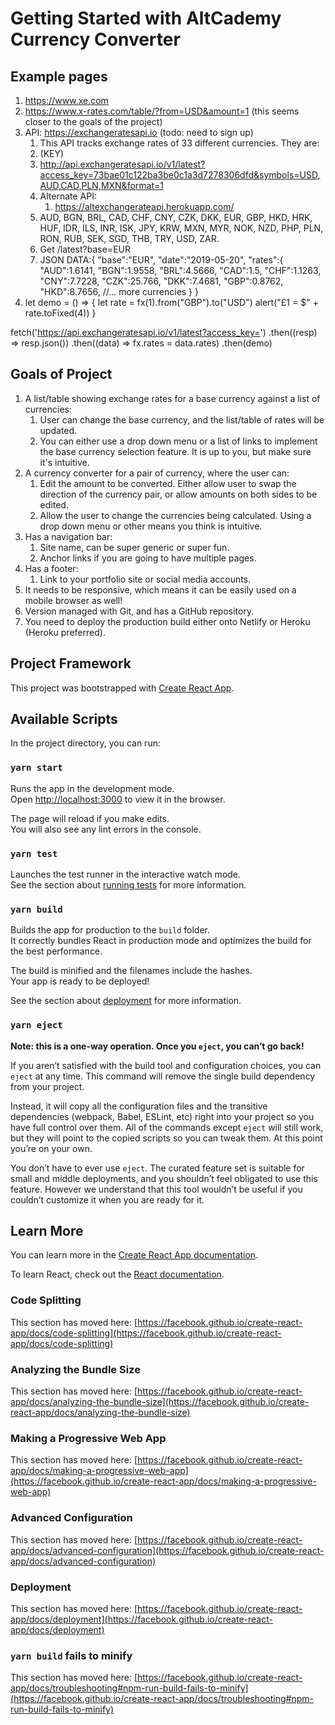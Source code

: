 # Getting Started with AltCademy Currency Converter

## Example pages

1. https://www.xe.com
2. https://www.x-rates.com/table/?from=USD&amount=1 (this seems closer to the goals of the project)
3. API: https://exchangeratesapi.io (todo: need to sign up)
    1. This API tracks exchange rates of 33 different currencies. They are:
    2.  (KEY)
    3. http://api.exchangeratesapi.io/v1/latest?access_key=73bae01c122ba3be0c1a3d7278306dfd&symbols=USD,AUD,CAD,PLN,MXN&format=1
    4. Alternate API:
       1.  https://altexchangerateapi.herokuapp.com/
    5. AUD, BGN, BRL, CAD, CHF, CNY, CZK, DKK, EUR, GBP, HKD, HRK, HUF, IDR, ILS, INR, ISK, JPY, KRW, MXN, MYR, NOK, NZD, PHP, PLN, RON, RUB, SEK, SGD, THB, TRY, USD, ZAR.
    6. Get /latest?base=EUR
    7. JSON DATA:{
  "base":"EUR",
  "date":"2019-05-20",
  "rates":{
    "AUD":1.6141,
    "BGN":1.9558,
    "BRL":4.5666,
    "CAD":1.5,
    "CHF":1.1263,
    "CNY":7.7228,
    "CZK":25.766,
    "DKK":7.4681,
    "GBP":0.8762,
    "HKD":8.7656,
    //... more currencies
  }
}
4. let demo = () => {
  let rate = fx(1).from("GBP").to("USD")
  alert("£1 = $" + rate.toFixed(4))
}

fetch('https://api.exchangeratesapi.io/v1/latest?access_key=')
  .then((resp) => resp.json())
  .then((data) => fx.rates = data.rates)
  .then(demo)

## Goals of Project

1. A list/table showing exchange rates for a base currency against a list of currencies:
    1. User can change the base currency, and the list/table of rates will be updated.
    2. You can either use a drop down menu or a list of links to implement the base currency selection feature. It is up to you, but make sure it's intuitive.
2. A currency converter for a pair of currency, where the user can:
    1. Edit the amount to be converted. Either allow user to swap the direction of the currency pair, or allow amounts on both sides to be edited.
    2. Allow the user to change the currencies being calculated. Using a drop down menu or other means you think is intuitive.
3. Has a navigation bar:
    1. Site name, can be super generic or super fun.
    2. Anchor links if you are going to have multiple pages.
4. Has a footer:
    1. Link to your portfolio site or social media accounts.
5. It needs to be responsive, which means it can be easily used on a mobile browser as well!
6. Version managed with Git, and has a GitHub repository.
7. You need to deploy the production build either onto Netlify or Heroku (Heroku preferred).

## Project Framework

This project was bootstrapped with [Create React App](https://github.com/facebook/create-react-app).

## Available Scripts

In the project directory, you can run:

### `yarn start`

Runs the app in the development mode.\
Open [http://localhost:3000](http://localhost:3000) to view it in the browser.

The page will reload if you make edits.\
You will also see any lint errors in the console.

### `yarn test`

Launches the test runner in the interactive watch mode.\
See the section about [running tests](https://facebook.github.io/create-react-app/docs/running-tests) for more information.

### `yarn build`

Builds the app for production to the `build` folder.\
It correctly bundles React in production mode and optimizes the build for the best performance.

The build is minified and the filenames include the hashes.\
Your app is ready to be deployed!

See the section about [deployment](https://facebook.github.io/create-react-app/docs/deployment) for more information.

### `yarn eject`

**Note: this is a one-way operation. Once you `eject`, you can’t go back!**

If you aren’t satisfied with the build tool and configuration choices, you can `eject` at any time. This command will remove the single build dependency from your project.

Instead, it will copy all the configuration files and the transitive dependencies (webpack, Babel, ESLint, etc) right into your project so you have full control over them. All of the commands except `eject` will still work, but they will point to the copied scripts so you can tweak them. At this point you’re on your own.

You don’t have to ever use `eject`. The curated feature set is suitable for small and middle deployments, and you shouldn’t feel obligated to use this feature. However we understand that this tool wouldn’t be useful if you couldn’t customize it when you are ready for it.

## Learn More

You can learn more in the [Create React App documentation](https://facebook.github.io/create-react-app/docs/getting-started).

To learn React, check out the [React documentation](https://reactjs.org/).

### Code Splitting

This section has moved here: [https://facebook.github.io/create-react-app/docs/code-splitting](https://facebook.github.io/create-react-app/docs/code-splitting)

### Analyzing the Bundle Size

This section has moved here: [https://facebook.github.io/create-react-app/docs/analyzing-the-bundle-size](https://facebook.github.io/create-react-app/docs/analyzing-the-bundle-size)

### Making a Progressive Web App

This section has moved here: [https://facebook.github.io/create-react-app/docs/making-a-progressive-web-app](https://facebook.github.io/create-react-app/docs/making-a-progressive-web-app)

### Advanced Configuration

This section has moved here: [https://facebook.github.io/create-react-app/docs/advanced-configuration](https://facebook.github.io/create-react-app/docs/advanced-configuration)

### Deployment

This section has moved here: [https://facebook.github.io/create-react-app/docs/deployment](https://facebook.github.io/create-react-app/docs/deployment)

### `yarn build` fails to minify

This section has moved here: [https://facebook.github.io/create-react-app/docs/troubleshooting#npm-run-build-fails-to-minify](https://facebook.github.io/create-react-app/docs/troubleshooting#npm-run-build-fails-to-minify)
